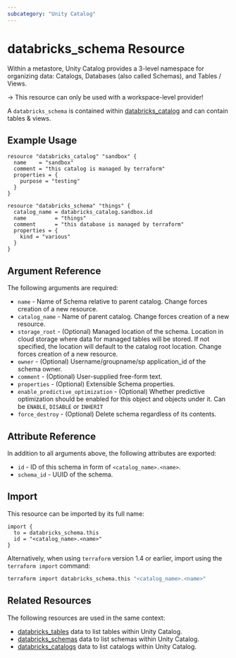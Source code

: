 ```yaml
---
subcategory: "Unity Catalog"
---
```

# databricks_schema Resource

Within a metastore, Unity Catalog provides a 3-level namespace for organizing data: Catalogs, Databases (also called Schemas), and Tables / Views.

-> This resource can only be used with a workspace-level provider!

A `databricks_schema` is contained within [databricks_catalog](catalog.md) and can contain tables & views.

## Example Usage

```hcl
resource "databricks_catalog" "sandbox" {
  name    = "sandbox"
  comment = "this catalog is managed by terraform"
  properties = {
    purpose = "testing"
  }
}

resource "databricks_schema" "things" {
  catalog_name = databricks_catalog.sandbox.id
  name         = "things"
  comment      = "this database is managed by terraform"
  properties = {
    kind = "various"
  }
}
```

## Argument Reference

The following arguments are required:

* `name` - Name of Schema relative to parent catalog. Change forces creation of a new resource.
* `catalog_name` - Name of parent catalog. Change forces creation of a new resource.
* `storage_root` - (Optional) Managed location of the schema. Location in cloud storage where data for managed tables will be stored. If not specified, the location will default to the catalog root location. Change forces creation of a new resource.
* `owner` - (Optional) Username/groupname/sp application_id of the schema owner.
* `comment` - (Optional) User-supplied free-form text.
* `properties` - (Optional) Extensible Schema properties.
* `enable_predictive_optimization` - (Optional) Whether predictive optimization should be enabled for this object and objects under it. Can be `ENABLE`, `DISABLE` or `INHERIT`
* `force_destroy` - (Optional) Delete schema regardless of its contents.

## Attribute Reference

In addition to all arguments above, the following attributes are exported:

* `id` - ID of this schema in form of `<catalog_name>.<name>`.
* `schema_id` - UUID of the schema.

## Import

This resource can be imported by its full name:

```hcl
import {
  to = databricks_schema.this
  id = "<catalog_name>.<name>"
}
```

Alternatively, when using `terraform` version 1.4 or earlier, import using the `terraform import` command:

```bash
terraform import databricks_schema.this "<catalog_name>.<name>"
```

## Related Resources

The following resources are used in the same context:

* [databricks_tables](../data-sources/tables.md) data to list tables within Unity Catalog.
* [databricks_schemas](../data-sources/schemas.md) data to list schemas within Unity Catalog.
* [databricks_catalogs](../data-sources/catalogs.md) data to list catalogs within Unity Catalog.
